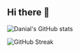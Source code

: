 ## Hi there 👋

<!--
**DanialZaree/DanialZaree** is a ✨ _special_ ✨ repository because its `README.md` (this file) appears on your GitHub profile.

Here are some ideas to get you started:

- 🔭 I’m currently working on ...
- 🌱 I’m currently learning ...
- 👯 I’m looking to collaborate on ...
- 🤔 I’m looking for help with ...
- 💬 Ask me about ...
- 📫 How to reach me: ...
- 😄 Pronouns: ...
- ⚡ Fun fact: ...
-->
![Danial's GitHub stats](https://github-readme-stats.vercel.app/api?username=DanialZaree&count_private=true&theme=tokyonight)

![GitHub Streak](https://github-readme-streak-stats.herokuapp.com/?user=DanialZaree)
